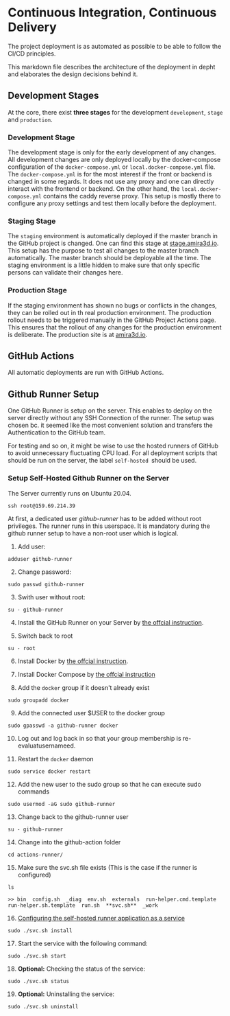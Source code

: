 # Continuous Integration, Continuous Delivery

The project deployment is as automated as possible to be able to follow the CI/CD principles.

This markdown file describes the architecture of the deployment in depht and elaborates the design decisions behind it.

## Development Stages

At the core, there exist **three stages** for the development `development`, `stage` and `production`.

### Development Stage

The development stage is only for the early development of any changes.
All development changes are only deployed locally by the docker-compose configuration of the `docker-compose.yml`
or `local.docker-compose.yml` file.
The `docker-compose.yml` is for the most interest if the front or backend is changed in some regards.
It does not use any proxy and one can directly interact with the frontend or backend.
On the other hand, the `local.docker-compose.yml` contains the caddy reverse proxy.
This setup is mostly there to configure any proxy settings and test them locally before the deployment.

### Staging Stage

The `staging` environment is automatically deployed if the master branch in the GitHub project is changed.
One can find this stage at [stage.amira3d.io](stage.amira3d.io).
This setup has the purpose to test all changes to the master branch automatically.
The master branch should be deployable all the time.
The staging environment is a little hidden to make sure that only specific persons can validate their changes here.

### Production Stage

If the staging environment has shown no bugs or conflicts in the changes, they can be rolled out in th real production
environment.
The production rollout needs to be triggered manually in the GitHub Project Actions page.
This ensures that the rollout of any changes for the production environment is deliberate.
The production site is at [amira3d.io](amira3d.io).

## GitHub Actions

All automatic deployments are run with GitHub Actions.

## Github Runner Setup

One GitHub Runner is setup on the server.
This enables to deploy on the server directly without any SSH Connection of the runner.
The setup was chosen bc. it seemed like the most convenient solution and transfers the Authentication to the GitHub
team.

For testing and so on, it might be wise to use the hosted runners of GitHub to avoid unnecessary fluctuating CPU load.
For all deployment scripts that should be run on the server, the label `self-hosted `should be used.

### Setup Self-Hosted Github Runner on the Server

The Server currently runs on Ubuntu 20.04.

```
ssh root@159.69.214.39
```

At first, a dedicated user _github-runner_ has to be added without root privileges.
The runner runs in this userspace.
It is mandatory during the github runner setup to have a non-root user which is logical.

1. Add user:

```
adduser github-runner
```

2. Change password:

```
sudo passwd github-runner
```

3. Swith user without root:

```
su - github-runner
```

4. Install the GitHub Runner on your Server
   by [the offcial instruction](https://docs.github.com/en/actions/hosting-your-own-runners/adding-self-hosted-runners).

5. Switch back to root

```
su - root
```

6. Install Docker by [the offcial instruction](https://docs.docker.com/engine/install/ubuntu/).

7. Install Docker Compose by [the offcial instruction](https://docs.docker.com/compose/install/)

8. Add the `docker` group if it doesn't already exist

```
sudo groupadd docker
```

9. Add the connected user $USER to the docker group

```
sudo gpasswd -a github-runner docker
```

10. Log out and log back in so that your group membership is re-evaluatusernameed.

11. Restart the `docker` daemon

```
sudo service docker restart
```

12. Add the new user to the sudo group so that he can execute sudo commands

```
sudo usermod -aG sudo github-runner
```

13. Change back to the github-runner user

```
su - github-runner
```

14. Change into the github-action folder

```
cd actions-runner/
```

15. Make sure the svc.sh file exists (This is the case if the runner is configured)

```
ls

>> bin  config.sh  _diag  env.sh  externals  run-helper.cmd.template  run-helper.sh.template  run.sh  **svc.sh**  _work
``` 

16. [Configuring the self-hosted runner application as a service ](https://docs.github.com/en/actions/hosting-your-own-runners/configuring-the-self-hosted-runner-application-as-a-service)

``` 
sudo ./svc.sh install
``` 

17. Start the service with the following command:

``` 
sudo ./svc.sh start
``` 

18. **Optional:** Checking the status of the service:

``` 
sudo ./svc.sh status
``` 

19. **Optional:** Uninstalling the service:

``` 
sudo ./svc.sh uninstall
``` 